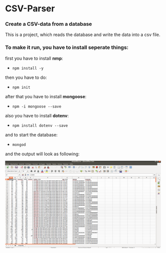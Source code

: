 # CSV-Parser #


### Create a CSV-data from a database ###

This is a project, which reads the database and write the data into a csv file.

### To make it run, you have to install seperate things: ###

first you have to install **nmp**:

+ ` npm install -y  `

then you have to do:

+ ` npm init `

after that you have to install **mongoose**:

+ ` npm -i mongoose --save `

also you have to install **dotenv**:

+ ` npm install dotenv --save `

and to start the database:

+ ` mongod `

and the output will look as following:

![Pic from csv-data ](./csv.jpg)

